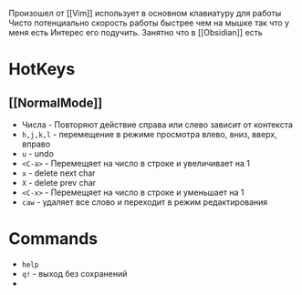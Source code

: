 Произошел от [[Vim]] использует в основном клавиатуру для работы
Чисто потенциально скорость работы быстрее чем на мышке так что у меня есть Интерес его подучить. Занятно что в [[Obsidian]] есть 
# HotKeys
## [[NormalMode]]
- Числа - Повторяют действие справа или слево зависит от контекста
 - `h,j,k,l` - перемещение в режиме просмотра влево, вниз, вверх, вправо
 - `u` - undo
 - `<C-a>` - Перемещяет на число в строке и увеличивает на 1
 - `x` - delete next char
 - `X` - delete prev char
 - `<C-x>` - Перемещяет на число в строке и уменьшает на 1
 - `caw` - удаляет все слово и переходит в режим редактирования 
# Commands
 - `help`
 - `q!` - выход без сохранений
 - 